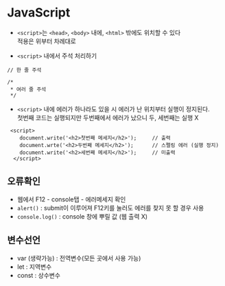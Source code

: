 # JavaScript
- `<script>`는 `<head>`, `<body>` 내에, `<html>` 밖에도 위치할 수 있다  
적용은 위부터 차례대로

- `<script>` 내에서 주석 처리하기
```
// 한 줄 주석

/*
 * 여러 줄 주석
 */
```

- `<script>` 내에 에러가 하나라도 있을 시 에러가 난 위치부터 실행이 정지된다.  
첫번째 코드는 실행되지만 두번째에서 에러가 났으니 두, 세번째는 실행 X
```
 <script>
    document.write('<h2>첫번째 메세지</h2>');     // 출력
    document.wrte('<h2>두번째 메세지</h2>');      // 스펠링 에러 (실행 정지)
    document.write('<h2>세번째 메세지</h2>');     // 미출력
  </script>
```

## 오류확인
- 웹에서 F12 - console탭 - 에러메세지 확인
- `alert()` : submit이 이루어져 F12키를 눌러도 에러를 찾지 못 할 경우 사용
- `console.log()` : console 창에 뿌릴 값 (웹 출력 X)

## 변수선언
  - var (생략가능) : 전역변수(모든 곳에서 사용 가능)
  - let : 지역변수
  - const : 상수변수
